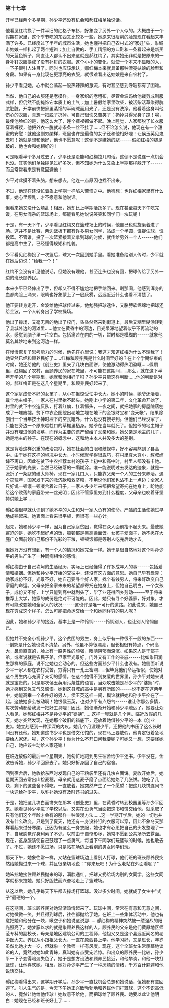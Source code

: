 ### 第十七章

开学已经两个多星期，孙少平还没有机会和郝红梅单独说话。

他看见红梅换了一件半旧的红格子布衫，好象变了另外一个人似的。大概由于一个假期在家里，这个季节吃的东西又比较多一些，她原来很瘦削的脸颊现在看起来丰满了许多。已经度过了半年的城市生活，她也懂得把自己农村式的"家娃"头，象城市姑娘一样扎起了两个短辫；加上自做的、手工精细的方口鞋和一条看起来是新买的天蓝色裤子，简直让人都认不出来这就是郝红梅了。其实她无非就是把原来的一身补钉衣服换成了没有补钉的衣服。这个小小的变化，就使一个本来不显眼的人，一下子很引人注目了。同时也应该承认，郝红梅本来就具备那种漂亮姑娘的脸型和身段。如果有一身比现在更漂亮的衣服，就很难看出这姑娘是来自农村了。

孙少平看见她，心中就会荡起一股热辣辣的激流，有时甚至感到呼吸都有了困难。

当然，他自己的衣服还是老模样。一身家织的老粗布，尽管金波妈给他裁剪成制服式样，但仍然不能掩饰它本质上的土气；加上暑假给家里砍柴，被活柴活草染得肮肮脏脏，开学前快把家里蒸馍的半碗碱面用光了，还是没有洗净。他看着这身叫他伤心的衣服，真想一把脱了扔掉。可自己很快又苦笑了：扔掉只得光身子跑！唉，最使他脸红的是，他这么大了，连个裤衩都做不起。晚上睡觉，人家都脱了长衣服穿着裤衩，他把外衣一脱就赤条条一丝不挂了……但不论怎么说，他现在有一个甜蜜的安慰：就他这副穷酸样，班里也许是最俊的女子还和他相好哩！让侯玉英见鬼去吧！她就是想和他好，他也不愿意呢！这倒不是嫌她的腿------假如红梅的腿是跛的，他也会和她相好的！

可是眼看半个多月过去了，少平还是没能和红梅拉几句话。这倒不是说连一点机会也没。其实他们单独碰见过好多次，但不知她为什么又象上学期那样躲开了------而且常常看来是有意回避他！

少平对此摸不着头脑。想来想去，他连一点原因也找不出来。

不过，他现在还没忙着象上学期一样陷入苦恼之中。他猜想：也许红梅家里有什么事，她心里烦乱，才不愿意和他说话。

但看来她又没什么烦乱！相反，她却比上学期活跃多了。现在甚至每天下午吃完饭，在男女混杂的篮球场上，都能看见她说说笑笑和同学们一块玩呢！

于是，有一天下午，少平看见红梅又在篮球场上的时候，他自己也就旋磨着进了场。这并不是比赛，两边篮板下都有许多男女同学，站成一个半圆，谁捉住球，谁投篮。不管谁，投了一次篮紧接着又拿到球的时候，就传给另外一个人------他们都是高中生了，已经懂得规矩和礼貌。

少平看见红梅投了一次篮后，球又一次回到她手里。看她准备给别人传时，少平就在她后边说："给我一个！"

红梅不会没有听见他说话，但她没有理他，甚至连头也没有回，把球传给了另外一边的班长顾养民。

本来少平已经伸出了手，但却又不得不尴尬地把手缩回来。刹那间，他感到浑身的血都向脸上涌来，眼睛也好象蒙上了一层灰雾，远远近近什么也看不清楚了。

他正要转身走开，金波给他把球传过来。他勉强把球逮住，又胳膊软绵绵地把球还给金波，一个人转身出了学校操场。

他出了操场，又毫无目的地出了校门，昏昏然然来到街道上，最后又糊里糊涂转到了县城外边的河滩里……他立在黄昏中的河边，目光呆滞地望着似乎不再流动的水，感觉到脑子里一片空白。包括痛苦在内的一切，暂时都是模糊的------就象他莫名其妙地来到这河边一样。

在慢慢恢复了思考能力的时候，他先在心里说：我这才知道红梅为什么不理我了！她显然已经和顾养民好了……红梅和顾养民是什么时间里好的？在上个学期结束的时候，她还给他的《创业史》里夹了几块白面饼，使他激动得热泪盈眶……假期里，红梅回了农村，而顾养民的家在城里，不可能在这期间……那么，就在这下半年开学的几个星期里，她就和他相好了吗？孙少平只能这样判断……他的判断是对的。郝红梅正是在这几个星期里，和顾养民好起来了。

这个家庭成份不好的女孩子，从小在担惊受怕中长大。她小的时候，她爷还活着，戴个地主帽子，一家人在村里抬不起头。她刚上小学的第二年，文化革命开始了，村里的贫下中农造反队，打着红旗，扛着镢头，一夜之间，就把她家的房屋院落刨成了一堆废墟。贫下中农企图挖出老地主埋在地下的金银财宝和"变天帐"，结果除刨出一个当年按土神时埋下的空瓦罐外，什么也没有搜寻到。但他们已经没家了，只能在旁边一个原来喂牲口的草棚里栖身。她爷在当年就死了。但她爷的地主帽子并没有埋进他的坟墓，而作为主要的遗产留给了父亲和她。她父亲是地主的儿子，她是地主的孙子。在现在的概念中，这和地主本人并没多大的差别。

就是背着这样沉重的政治包袱，她在社会的白眼和歧视中，好不容易熬到了县高中。由于她在这样的境况中长大，小时候就学得很乖巧，在村里尊大尊小，叔叔婶婶不离口，因此在贫下中农推荐本村的孩子上初中和高中时，村里人都没有卡她。至于她家的光景，当然已经破落的一塌糊涂。唯一能说明过去发达的迹象，就是一张折了一条腿的破太师椅。现在一家几口人，只能靠父亲一个人的工分来养活。遇个灾荒年，国家发下来的救济款和救济粮，不用说他们家也沾不上一点边；全家人只好饥一顿饿一顿凑合着过日子。一家人多少年来都把希望寄托在她身上，盼她能给这个败落的家庭带来一丝光明；因此不管家里穷到什么程度，父母亲也咬着牙坚持供她上学……

郝红梅很早就认识到了她不幸的人生和对一家人负有的使命。严酷的生活使她过早地成熟起来。她表面上看来很平板，但很有一些心计。

起先，她和孙少平一样，因为自己家庭贫困，觉得在众人面前抬不起头来。最使她窘迫的是，她吃不起好点的饭，顿顿都是黑高粱面馍。女孩子爱面子，她不愿在大庭广众面前领自己那份不光彩的干粮，顿顿饭都是等别人吃完后她才去。

但她万万没有想到，有一个人的情况和她完全一样。她于是很自然地对这个叫孙少平的男生产生了一种同病相怜的感情。

郝红梅由于自己坎坷的生活经历，实际上已经懂得了许多成年人的事------包括爱情和婚姻。但她和孙少平开始的交往中，还没有这方面的意思。她自己早有盘算：她家成份不好，光景不好，她自己要寻个好人家，找个有钱男人，将来好改变自己家庭的命运。父母亲把全家未来的希望都寄托在她身上，但她自己明白，一个女孩子，成份又不好，上学只能到高中就到头了，毕了业还得回乡劳动------至于将来推荐上大学，她家的成份是绝对不可能的。因此，她只有寻个好婆家，好对象，才有可能改变她和全家人的状况------这也许是唯一可行的道路。如此说来，她自己现在穷成这个样子，怎么可能把命运交给一个和她同样穷的男人呢？

因此，她和孙少平的接近，基本上是一种怜悯------怜悯别人，也让别人怜悯自己。

但她并不完全小视孙少平。这个贫困的男生，身上似乎有一种很不一般的东西------倒究是什么她也说不清楚。另外，他虽不算很漂亮，但长相很有特点，个码高大，鼻梁直直的，脸上有一股男性的顽强，眼睛阴郁而深沉。如果这人是干部子弟，或者说就是农民子弟，但家里光景好，门外又有工作的亲戚------比如象田润生那样的家庭，说不定她也会动心的。但这些方面孙少平什么也没有。她侧面听说少平一家人都在农村受苦，穷得只有一孔土窑洞……但毕竟他们命运相似，使她对这个男生内心充满了亲切的感情。在这个她得不到友爱的世界里，孙少平对她来说就是宝贵的。只是那次侯玉英用污蔑性的语言，当众攻击她是孙少平的"婆姨"时，她才感到又急又气又恼恨。她到这县城的高中是另有所图的------说不定在这两年中，她能高攀一个条件好的男人。侯玉英这样一闹，舆论就把她和孙少平拴在了一起。这使她多么被动啊！她恨侯玉英，也对少平有点怨气------谁让你那么多情，每次劳动都给我发一把好工具哩！因此，她便渐渐开始和孙少平疏远了。她要让众人看见，她郝红梅并不是孙少平的"婆姨"……这样一晃就是几个月。临近放假的几天，她才突然发现，在她那个破旧的箱底下，还放着她借孙少平的一本《创业史》。她立刻感到一种深深的内疚。她几个月没理少平，还把他的书压了这么长时间没有还他。她知道这书少平也是借文化馆的，现在马上要放假，他肯定很着急地要给人家还。唉，这个孙少平！你为什么不开口问我要呢？可她又一想，这要怪她自己，她应该主动给人家还嘛！

在临近放假的最后一个星期天，她匆忙地跑到男生宿舍给少平还书。少平没在。金波告诉她，孙少平回家去了。她只好折身回了自己的宿舍。

回到宿舍后，她收拾东西时发现自己的干粮袋里还有几块白面饼。夏收开始后，她星期天回去常出山捡麦穗，母亲就用这麦子磨了点面给她烙了几张饼。她吃了几块，剩下的这些舍不得吃，一直放着。她突然产生了一个愿望：把这几块饼连同书一块送给孙少平，以弥补她没有及时还书的过失。

于是，她把这几块白面饼夹在那本《创业史》里，在黄昏时转到校园里等孙少平回来。她看见孙少平进了学校以后，又实在没勇气当面把这书和饼交给他，就采取了只有他们这个年龄才会有的那样一种浪漫方法……这一学期开学后，她的一切也并没有什么改变。只是到了夏天，她还有一身没补钉的衣服可以穿，因此不象冬天那样看起来过分寒酸。正因为有这么一身衣服，她也才有心思把自己的头发整理了一下，自我感觉浑身利索了不少。以前由于自惭形秽，她常不愿到公共场所去露面。现在，这身服装使自己鼓起了一点勇气，每当下午同学们玩篮球的时候，她也敢去了。不过，她还不愿进场，只是站在场边上看别的男女同学们玩。

那天下午，她象往常一样，又站在篮球场边上看别人打球，他们班的班长顾养民突然给她抛过来一个球，并且很亲切地说："你来玩吧！为什么老站在外面看呢？"

她笨拙地接住顾养民抛来的球，满脸通红，把球又扔给场内别的女同学。这些女同学就都来拉她，她只好胆怯而兴奋地走上了篮球场。

从这以后，她几乎每天下午都去操场打篮球。没过多少时间，她就成了女生中"式子"最硬的一个。

在这期间，班长顾养民对她渐渐热情起来了。玩球中间，常常在有意和无意之间，对她微微一笑，并且得到球后，往往都抛给了她。在班上一些集体活动中，他也有意把她和他分在一块，瞅空子和她说这说那……郝红梅的精神突然被一缕强烈的阳光照亮了。她梦寐以求的就是象顾养民这样的人。顾养民的父亲是他们黄原地区师范专科的副校长，母亲是地区建筑公司的工程师，他祖父又是这个县远近闻名的老中医大夫。养民从小跟祖父长大，一直在原西县上学。他学习好，又是班长，年岁虽然比她才大一岁，但就象一个教师一样有风度。现在，这个全班女生常羡慕地谈论的人，竟然对她如此青睐，真叫她有点受宠若惊。和出众的顾养民一比较，孙少平一下子变得暗淡失色了。她于是想方设法和顾养民接近，和他攀谈，和他一块打篮球，让他喜欢她。相反，她对孙少平产生了一种厌烦的情绪，千方百计躲避和他说话交往。

郝红梅看得出来，这学期开学后，孙少平一直找机会总想和她说话，但她都有意回避了。叫人生气的是，今天下午她正兴致勃勃地和养民他们打篮球，这个不识高低的人，竟然让她给他传球！她故意不给他，而把球给了顾养民。她要以此让他明白：她现在已经和班长好上了……